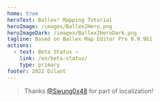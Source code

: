 ```yaml
---
home: true
heroText: Ballex² Mapping Tutorial
heroImage: /images/Ballex2Hero.png
heroImageDark: /images/Ballex2HeroDark.png
tagline: Based on Ballex Map Editor Pro 0.9.9b1
actions:
  - text: Beta Status →
    link: /en/beta-status/
    type: primary
footer: 2022 Dilant
---
```


> Thanks [@Swung0x48](https://github.com/Swung0x48) for part of localization!
